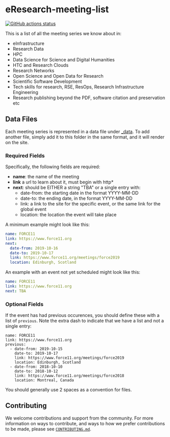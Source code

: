 # eResearch-meeting-list

[![GitHub actions status](https://github.com/jamespjh/eResearch-meeting-list/workflows/CI/badge.svg?branch=master)](https://github.com/jamespjh/eResearch-meeting-list/actions?query=branch%3Amaster+workflow%3ACI)

This is a list of all the meeting series we know about in:

* eInfrastructure
* Research Data
* HPC
* Data Science for Science and Digital Humanities
* HTC and Research Clouds
* Research Networks
* Open Science and Open Data for Research
* Scientific Software Development
* Tech skills for research, RSE, ResOps, Research Infrastructure Engineering
* Research publishing beyond the PDF, software citation and preservation etc

## Data Files

Each meeting series is represented in a data file under [_data](_data). To
add another file, simply add it to this folder in the same format, and it
will render on the site. 

### Required Fields

Specifically, the following fields are required:

 - **name**: the name of the meeting
 - **link** a url to learn about it, must begin with http*
 - **next**: should be EITHER a string "TBA" or a single entry with:
    - date-from: the starting date in the format YYYY-MM-DD
    - date-to: the ending date, in the format YYYY-MM-DD
    - link: a link to the site for the specific event, or the same link for the global event
    - location: the location the event will take place

A minimum example might look like this:

```yaml
name: FORCE11
link: https://www.force11.org
next:
  date-from: 2019-10-16
  date-to: 2019-10-17
  link: https://www.force11.org/meetings/force2019
  location: Edinburgh, Scotland
```

An example with an event not yet scheduled might look like this:

```yaml
name: FORCE11
link: https://www.force11.org
next: TBA
```

### Optional Fields

If the event has had previous occurences, you should define these with a list
of `previous`. Note the extra dash to indicate that we have a list and not a single
entry:

```
name: FORCE11
link: https://www.force11.org
previous:
  - date-from: 2019-10-15
    date-to: 2019-10-17
    link: https://www.force11.org/meetings/force2019
    location: Edinburgh, Scotland
  - date-from: 2018-10-10
    date-to: 2018-10-12
    link: https://www.force11.org/meetings/force2018
    location: Montreal, Canada
```

You should generally use 2 spaces as a convention for files.

## Contributing

We welcome contributions and support from the community.
For more information on ways to contribute, and ways to how we prefer contributions
to be made, please see [`CONTRIBUTING.md`](CONTRIBUTING.md).

